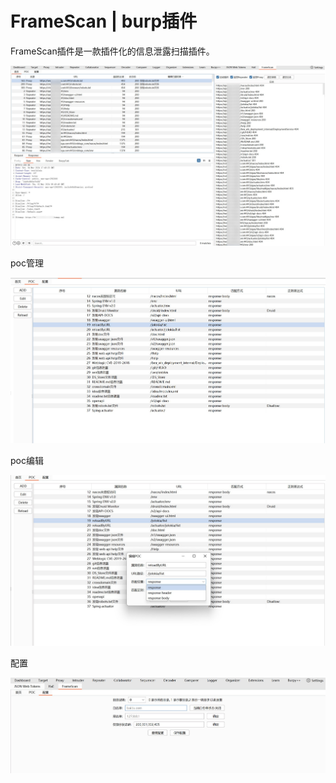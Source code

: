 # FrameScan | burp插件
FrameScan插件是一款插件化的信息泄露扫描插件。

![POC](doc//1.jpg)



poc管理

![POC](doc/2.jpg)

poc编辑

![POC](doc/3.jpg)

配置

![POC](doc/4.jpg)